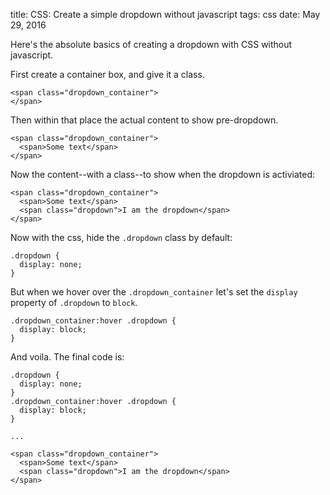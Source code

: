 title: CSS: Create a simple dropdown without javascript
tags: css
date: May 29, 2016

Here's the absolute basics of creating a dropdown with CSS without javascript.

First create a container box, and give it a class.

    <span class="dropdown_container">
    </span>

Then within that place the actual content to show pre-dropdown.

    <span class="dropdown_container">
      <span>Some text</span>
    </span>

Now the content--with a class--to show when the dropdown is activiated:

    <span class="dropdown_container">
      <span>Some text</span>
      <span class="dropdown">I am the dropdown</span>
    </span>

Now with the css, hide the `.dropdown` class by default:

    .dropdown { 
      display: none;
    }

But when we hover over the `.dropdown_container` let's set the `display` property of `.dropdown` to `block`.

    .dropdown_container:hover .dropdown { 
      display: block;
    }

And voila. The final code is:

    .dropdown {
      display: none;
    }
    .dropdown_container:hover .dropdown {
      display: block;
    }

    ...
    
    <span class="dropdown_container">
      <span>Some text</span>
      <span class="dropdown">I am the dropdown</span>
    </span>
